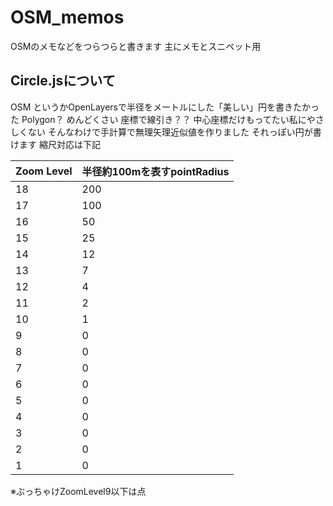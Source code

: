 # OSM_memos
OSMのメモなどをつらつらと書きます
主にメモとスニペット用

## Circle.jsについて
OSM というかOpenLayersで半径をメートルにした「美しい」円を書きたかった
Polygon？ めんどくさい
座標で線引き？？ 中心座標だけもってたい私にやさしくない
そんなわけで手計算で無理矢理近似値を作りました
それっぽい円が書けます
縮尺対応は下記

|Zoom Level|半径約100mを表すpointRadius|
|---|---|
|18|200|
|17|100|
|16|50|
|15|25|
|14|12|
|13|7|
|12|4|
|11|2|
|10|1|
|9|0|
|8|0|
|7|0|
|6|0|
|5|0|
|4|0|
|3|0|
|2|0|
|1|0|

※ぶっちゃけZoomLevel9以下は点
